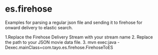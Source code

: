 # es.firehose
Examples for parsing a regular json file and sending it to firehose for onward delivery to elastic search.

1.Replace the Firehose Delivery Stream with your stream name
2. Replace the path to your JSON movie data file.
3. mvn exec:java -Dexec.mainClass=com.tayo.es.firehose.FirehoseToES 
